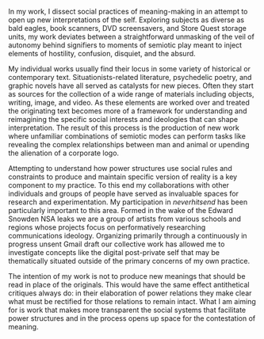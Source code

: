 In my work, I dissect social practices of meaning-making in an attempt
to open up new interpretations of the self. Exploring subjects as
diverse as bald eagles, book scanners, DVD screensavers, and Store Quest
storage units, my work deviates between a straightforward unmasking of
the veil of autonomy behind signifiers to moments of semiotic play meant
to inject elements of hostility, confusion, disquiet, and the absurd.

My individual works usually find their locus in some variety of
historical or contemporary text. Situationists-related literature,
psychedelic poetry, and graphic novels have all served as catalysts for
new pieces. Often they start as sources for the collection of a wide
range of materials including objects, writing, image, and video. As
these elements are worked over and treated the originating text becomes
more of a framework for understanding and reimagining the specific
social interests and ideologies that can shape interpretation. The
result of this process is the production of new work where unfamiliar
combinations of semiotic modes can perform tasks like revealing the
complex relationships between man and animal or upending the alienation
of a corporate logo.

Attempting to understand how power structures use social rules and
constraints to produce and maintain specific version of reality is a key
component to my practice. To this end my collaborations with other
individuals and groups of people have served as invaluable spaces for
research and experimentation. My participation in *neverhitsend* has
been particularly important to this area. Formed in the wake of the
Edward Snowden NSA leaks we are a group of artists from various schools
and regions whose projects focus on performatively researching
communications ideology. Organizing primarily through a continuously in
progress unsent Gmail draft our collective work has allowed me to
investigate concepts like the digital post-private self that may be
thematically situated outside of the primary concerns of my own
practice.

The intention of my work is not to produce new meanings that should be
read in place of the originals. This would have the same effect
antithetical critiques always do: in their elaboration of power
relations they make clear what must be rectified for those relations to
remain intact. What I am aiming for is work that makes more transparent
the social systems that facilitate power structures and in the process
opens up space for the contestation of meaning.
